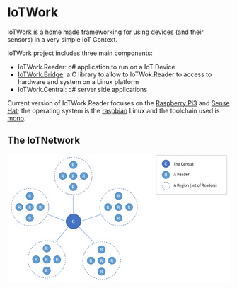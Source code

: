 # IoTWork

IoTWork is a home made frameworking for using devices (and their sensors) in a very simple IoT Context.

IoTWork project includes three main components:

* IoTWork.Reader: c# application to run on a IoT Device
* [IoTWork.Bridge](https://github.com/samnium/IoTWork.NetBridge): a C library to allow to IoTWok.Reader to access to hardware and system on a Linux platform
* IoTWork.Central: c# server side applications

Current version of IoTWork.Reader focuses on the [Raspberry Pi3](https://www.raspberrypi.org/) and [Sense Hat](https://www.raspberrypi.org/products/sense-hat/); the operating system is the [raspbian](https://www.raspbian.org/) Linux and the toolchain used is [mono](http://www.mono-project.com/).

## The IoTNetwork

![IoTWork.Network](https://github.com/samnium/IoTWork/blob/master/images/IoTWork.Network.png)
